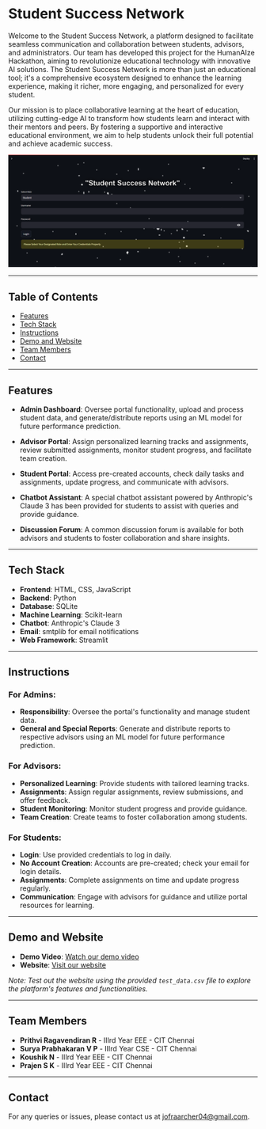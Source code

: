 # Student Success Network

Welcome to the Student Success Network, a platform designed to facilitate seamless communication and collaboration between students, advisors, and administrators. Our team has developed this project for the HumanAIze Hackathon, aiming to revolutionize educational technology with innovative AI solutions. The Student Success Network is more than just an educational tool; it's a comprehensive ecosystem designed to enhance the learning experience, making it richer, more engaging, and personalized for every student.

Our mission is to place collaborative learning at the heart of education, utilizing cutting-edge AI to transform how students learn and interact with their mentors and peers. By fostering a supportive and interactive educational environment, we aim to help students unlock their full potential and achieve academic success.

![Project Image Placeholder](image.png)

---

## Table of Contents

- [Features](#features)
- [Tech Stack](#tech-stack)
- [Instructions](#instructions)
- [Demo and Website](#demo-and-website)
- [Team Members](#team-members)
- [Contact](#contact)

---

## Features

- **Admin Dashboard**: Oversee portal functionality, upload and process student data, and generate/distribute reports using an ML model for future performance prediction.
  
- **Advisor Portal**: Assign personalized learning tracks and assignments, review submitted assignments, monitor student progress, and facilitate team creation.
  
- **Student Portal**: Access pre-created accounts, check daily tasks and assignments, update progress, and communicate with advisors.

- **Chatbot Assistant**: A special chatbot assistant powered by Anthropic's Claude 3 has been provided for students to assist with queries and provide guidance.

- **Discussion Forum**: A common discussion forum is available for both advisors and students to foster collaboration and share insights.

---

## Tech Stack

- **Frontend**: HTML, CSS, JavaScript
- **Backend**: Python
- **Database**: SQLite
- **Machine Learning**: Scikit-learn
- **Chatbot**: Anthropic's Claude 3
- **Email**: smtplib for email notifications
- **Web Framework**: Streamlit

---

## Instructions

### For Admins:

- **Responsibility**: Oversee the portal's functionality and manage student data.
- **General and Special Reports**: Generate and distribute reports to respective advisors using an ML model for future performance prediction.

### For Advisors:

- **Personalized Learning**: Provide students with tailored learning tracks.
- **Assignments**: Assign regular assignments, review submissions, and offer feedback.
- **Student Monitoring**: Monitor student progress and provide guidance.
- **Team Creation**: Create teams to foster collaboration among students.

### For Students:

- **Login**: Use provided credentials to log in daily.
- **No Account Creation**: Accounts are pre-created; check your email for login details.
- **Assignments**: Complete assignments on time and update progress regularly.
- **Communication**: Engage with advisors for guidance and utilize portal resources for learning.

---

## Demo and Website

- **Demo Video**: [Watch our demo video](https://drive.google.com/file/d/1gPR_R-Tx23l2V95oyK3N4YeENL6A2VXE/view?usp=sharing)
- **Website**: [Visit our website](https://studentsuccessnetwork.streamlit.app/)

*Note: Test out the website using the provided `test_data.csv` file to explore the platform's features and functionalities.*

---

## Team Members

- **Prithvi Ragavendiran R** - IIIrd Year EEE - CIT Chennai
- **Surya Prabhakaran V P** - IIIrd Year CSE - CIT Chennai
- **Koushik N** - IIIrd Year EEE - CIT Chennai
- **Prajen S K** - IIIrd Year EEE - CIT Chennai

---

## Contact

For any queries or issues, please contact us at [jofraarcher04@gmail.com](mailto:jofraarcher04@gmail.com).
